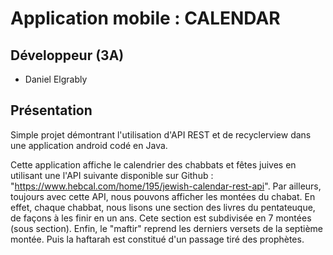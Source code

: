 # Application mobile : CALENDAR

## Développeur (3A)

- Daniel Elgrably


## Présentation

Simple projet démontrant l'utilisation d'API REST et de recyclerview dans une application android codé en Java.

Cette application affiche le calendrier des chabbats et fêtes juives en utilisant une l'API suivante disponible sur Github : "https://www.hebcal.com/home/195/jewish-calendar-rest-api". Par ailleurs, toujours avec cette API, nous pouvons afficher les montées du chabat. En effet, chaque chabbat, nous lisons une section des livres du pentateuque, de façons à les finir en un ans. Cete section est subdivisée en 7 montées (sous section). Enfin, le "maftir" reprend les derniers versets de la septième montée. Puis la haftarah est constitué d'un passage tiré des prophètes.  
